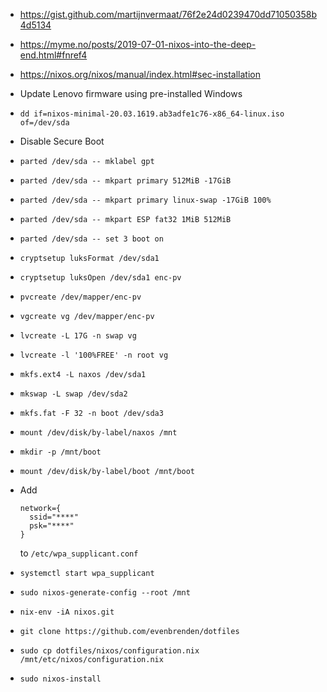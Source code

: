 * https://gist.github.com/martijnvermaat/76f2e24d0239470dd71050358b4d5134
* https://myme.no/posts/2019-07-01-nixos-into-the-deep-end.html#fnref4
* https://nixos.org/nixos/manual/index.html#sec-installation

* Update Lenovo firmware using pre-installed Windows
* `dd if=nixos-minimal-20.03.1619.ab3adfe1c76-x86_64-linux.iso of=/dev/sda`
* Disable Secure Boot

* `parted /dev/sda -- mklabel gpt`
* `parted /dev/sda -- mkpart primary 512MiB -17GiB`
* `parted /dev/sda -- mkpart primary linux-swap -17GiB 100%`
* `parted /dev/sda -- mkpart ESP fat32 1MiB 512MiB`
* `parted /dev/sda -- set 3 boot on`

* `cryptsetup luksFormat /dev/sda1`
* `cryptsetup luksOpen /dev/sda1 enc-pv`
* `pvcreate /dev/mapper/enc-pv`
* `vgcreate vg /dev/mapper/enc-pv`
* `lvcreate -L 17G -n swap vg`
* `lvcreate -l '100%FREE' -n root vg`

* `mkfs.ext4 -L naxos /dev/sda1`
* `mkswap -L swap /dev/sda2`
* `mkfs.fat -F 32 -n boot /dev/sda3`

* `mount /dev/disk/by-label/naxos /mnt`
* `mkdir -p /mnt/boot`
* `mount /dev/disk/by-label/boot /mnt/boot`

* Add
  ```
  network={
    ssid="****"
    psk="****"
  }
  ```
  to `/etc/wpa_supplicant.conf`
* `systemctl start wpa_supplicant`

* `sudo nixos-generate-config --root /mnt`
* `nix-env -iA nixos.git`
* `git clone https://github.com/evenbrenden/dotfiles`
* `sudo cp dotfiles/nixos/configuration.nix /mnt/etc/nixos/configuration.nix`
* `sudo nixos-install`
